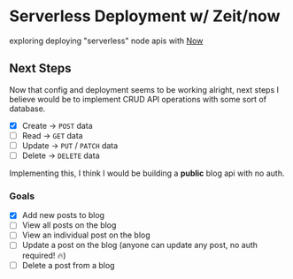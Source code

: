 # Serverless Deployment w/ Zeit/now

exploring deploying "serverless" node apis with [Now](https://now.sh)

## Next Steps

Now that config and deployment seems to be working alright, next steps I believe would be to implement CRUD API operations with some sort of database.

- [x] Create &rarr; `POST` data
- [ ] Read &rarr; `GET` data
- [ ] Update &rarr; `PUT` / `PATCH` data
- [ ] Delete &rarr; `DELETE` data

Implementing this, I think I would be building a **public** blog api with no auth.

### Goals

- [x] Add new posts to blog
- [ ] View all posts on the blog
- [ ] View an individual post on the blog
- [ ] Update a post on the blog (anyone can update any post, no auth required! 🔥)
- [ ] Delete a post from a blog
